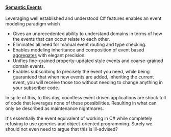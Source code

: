 ﻿<div>

#### [Semantic Events](../paradigms/semantic-events/introduction.md)
Leveraging well established and understood C# features enables an event modeling paradigm which
* Gives an unprecedented ability to understand domains in terms of how the events that can occur relate to each other.
* Eliminates all need for manual event routing and type checking.
* Enables modeling inheritance and composition of event based [aggregates](../docs/prerequisite-terms.md#aggregate) with elegant precision.
* Unifies fine-grained property-updated style events and coarse-grained domain events.
* Enables subscribing to precisely the event you need, while being guaranteed that when new events are added, inheriting the current event, you will receive those too without needing to change anything in your subscriber code.

In spite of this, to this day, countless event driven applications are shock full of code that leverages none of these possibilities. Resulting in what can only be described as maintenance nightmares.

It's essentially the event equivalent of working in C# while completely refusing to use generics and object-oriented programming. Surely we should not even need to argue that this is ill-advised?

</div>
